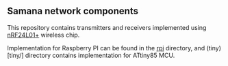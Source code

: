 ## Samana network components

This repository contains transmitters and receivers implemented using [nRF24L01+](https://www.nordicsemi.com/eng/Products/2.4GHz-RF/nRF24L01P) wireless chip.

Implementation for Raspberry PI can be found in the [rpi](rpi/) directory, and (tiny)[tiny/] directory contains implementation for ATtiny85 MCU.
